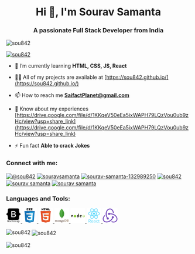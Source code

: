 <h1 align="center">Hi 👋, I'm Sourav Samanta</h1>
<h3 align="center">A passionate Full Stack Developer from India</h3>

<p align="left"> <img src="https://komarev.com/ghpvc/?username=sou842&label=Profile%20views&color=0e75b6&style=flat" alt="sou842" /> </p>

<p align="left"> <a href="https://github.com/ryo-ma/github-profile-trophy"><img src="https://github-profile-trophy.vercel.app/?username=sou842" alt="sou842" /></a> </p>

- 🌱 I’m currently learning **HTML, CSS, JS, React**

- 👨‍💻 All of my projects are available at [https://sou842.github.io/](https://sou842.github.io/)

- 📫 How to reach me **SaifactPlanet@gmail.com**

- 📄 Know about my experiences [https://drive.google.com/file/d/1KKqeV50eEa5ixWAPH79LQzVou0ub9zHc/view?usp=share_link](https://drive.google.com/file/d/1KKqeV50eEa5ixWAPH79LQzVou0ub9zHc/view?usp=share_link)

- ⚡ Fun fact **Able to crack Jokes**

<h3 align="left">Connect with me:</h3>
<p align="left">
<a href="https://codepen.io/@sou842" target="blank"><img align="center" src="https://raw.githubusercontent.com/rahuldkjain/github-profile-readme-generator/master/src/images/icons/Social/codepen.svg" alt="@sou842" height="30" width="40" /></a>
<a href="https://twitter.com/souravsamanta" target="blank"><img align="center" src="https://raw.githubusercontent.com/rahuldkjain/github-profile-readme-generator/master/src/images/icons/Social/twitter.svg" alt="souravsamanta" height="30" width="40" /></a>
<a href="https://linkedin.com/in/sourav-samanta-132989250" target="blank"><img align="center" src="https://raw.githubusercontent.com/rahuldkjain/github-profile-readme-generator/master/src/images/icons/Social/linked-in-alt.svg" alt="sourav-samanta-132989250" height="30" width="40" /></a>
<a href="https://codesandbox.com/sou842" target="blank"><img align="center" src="https://raw.githubusercontent.com/rahuldkjain/github-profile-readme-generator/master/src/images/icons/Social/codesandbox.svg" alt="sou842" height="30" width="40" /></a>
<a href="https://fb.com/sourav samanta" target="blank"><img align="center" src="https://raw.githubusercontent.com/rahuldkjain/github-profile-readme-generator/master/src/images/icons/Social/facebook.svg" alt="sourav samanta" height="30" width="40" /></a>
<a href="https://instagram.com/sourav samanta" target="blank"><img align="center" src="https://raw.githubusercontent.com/rahuldkjain/github-profile-readme-generator/master/src/images/icons/Social/instagram.svg" alt="sourav samanta" height="30" width="40" /></a>
</p>

<h3 align="left">Languages and Tools:</h3>
<p align="left"> <a href="https://getbootstrap.com" target="_blank" rel="noreferrer"> <img src="https://raw.githubusercontent.com/devicons/devicon/master/icons/bootstrap/bootstrap-plain-wordmark.svg" alt="bootstrap" width="40" height="40"/> </a> <a href="https://www.w3schools.com/css/" target="_blank" rel="noreferrer"> <img src="https://raw.githubusercontent.com/devicons/devicon/master/icons/css3/css3-original-wordmark.svg" alt="css3" width="40" height="40"/> </a> <a href="https://www.w3.org/html/" target="_blank" rel="noreferrer"> <img src="https://raw.githubusercontent.com/devicons/devicon/master/icons/html5/html5-original-wordmark.svg" alt="html5" width="40" height="40"/> </a> <a href="https://www.mongodb.com/" target="_blank" rel="noreferrer"> <img src="https://raw.githubusercontent.com/devicons/devicon/master/icons/mongodb/mongodb-original-wordmark.svg" alt="mongodb" width="40" height="40"/> </a> <a href="https://nodejs.org" target="_blank" rel="noreferrer"> <img src="https://raw.githubusercontent.com/devicons/devicon/master/icons/nodejs/nodejs-original-wordmark.svg" alt="nodejs" width="40" height="40"/> </a> <a href="https://reactjs.org/" target="_blank" rel="noreferrer"> <img src="https://raw.githubusercontent.com/devicons/devicon/master/icons/react/react-original-wordmark.svg" alt="react" width="40" height="40"/> </a> <a href="https://redux.js.org" target="_blank" rel="noreferrer"> <img src="https://raw.githubusercontent.com/devicons/devicon/master/icons/redux/redux-original.svg" alt="redux" width="40" height="40"/> </a> </p>

<p><img align="left" src="https://github-readme-stats.vercel.app/api/top-langs?username=sou842&show_icons=true&locale=en&layout=compact" alt="sou842" /></p>

<p>&nbsp;<img align="center" src="https://github-readme-stats.vercel.app/api?username=sou842&show_icons=true&locale=en" alt="sou842" /></p>

<p><img align="center" src="https://github-readme-streak-stats.herokuapp.com/?user=sou842&" alt="sou842" /></p>

